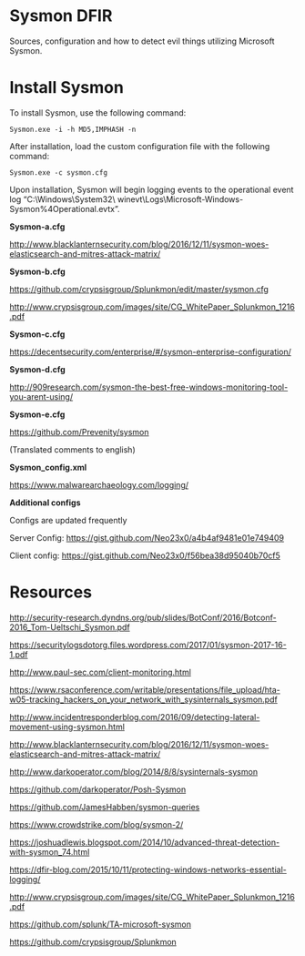 # Sysmon DFIR
Sources, configuration and how to detect evil things utilizing Microsoft Sysmon.

# Install Sysmon

To install Sysmon, use the following command:

    Sysmon.exe -i -h MD5,IMPHASH -n

After installation, load the custom configuration file with the following command:

    Sysmon.exe -c sysmon.cfg

Upon installation, Sysmon will begin logging events to the operational event log “C:\Windows\System32\ winevt\Logs\Microsoft-Windows-Sysmon%4Operational.evtx”.

**Sysmon-a.cfg**

http://www.blacklanternsecurity.com/blog/2016/12/11/sysmon-woes-elasticsearch-and-mitres-attack-matrix/

**Sysmon-b.cfg**

https://github.com/crypsisgroup/Splunkmon/edit/master/sysmon.cfg

http://www.crypsisgroup.com/images/site/CG_WhitePaper_Splunkmon_1216.pdf

**Sysmon-c.cfg**

https://decentsecurity.com/enterprise/#/sysmon-enterprise-configuration/

**Sysmon-d.cfg**

http://909research.com/sysmon-the-best-free-windows-monitoring-tool-you-arent-using/

**Sysmon-e.cfg**

https://github.com/Prevenity/sysmon

(Translated comments to english)

**Sysmon_config.xml**

https://www.malwarearchaeology.com/logging/

**Additional configs**

Configs are updated frequently

Server Config: https://gist.github.com/Neo23x0/a4b4af9481e01e749409

Client config: https://gist.github.com/Neo23x0/f56bea38d95040b70cf5


# Resources

http://security-research.dyndns.org/pub/slides/BotConf/2016/Botconf-2016_Tom-Ueltschi_Sysmon.pdf

https://securitylogsdotorg.files.wordpress.com/2017/01/sysmon-2017-16-1.pdf

http://www.paul-sec.com/client-monitoring.html

https://www.rsaconference.com/writable/presentations/file_upload/hta-w05-tracking_hackers_on_your_network_with_sysinternals_sysmon.pdf

http://www.incidentresponderblog.com/2016/09/detecting-lateral-movement-using-sysmon.html

http://www.blacklanternsecurity.com/blog/2016/12/11/sysmon-woes-elasticsearch-and-mitres-attack-matrix/

http://www.darkoperator.com/blog/2014/8/8/sysinternals-sysmon

https://github.com/darkoperator/Posh-Sysmon

https://github.com/JamesHabben/sysmon-queries

https://www.crowdstrike.com/blog/sysmon-2/

https://joshuadlewis.blogspot.com/2014/10/advanced-threat-detection-with-sysmon_74.html

https://dfir-blog.com/2015/10/11/protecting-windows-networks-essential-logging/

http://www.crypsisgroup.com/images/site/CG_WhitePaper_Splunkmon_1216.pdf

https://github.com/splunk/TA-microsoft-sysmon

https://github.com/crypsisgroup/Splunkmon
